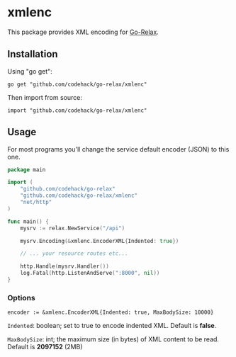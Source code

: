 # xmlenc

This package provides XML encoding for [Go-Relax](https://github.com/codehack/go-relax).

## Installation

Using "go get":

	go get "github.com/codehack/go-relax/xmlenc"

Then import from source:

	import "github.com/codehack/go-relax/xmlenc"

## Usage

For most programs you'll change the service default encoder (JSON) to this one.

```go
package main

import (
	"github.com/codehack/go-relax"
	"github.com/codehack/go-relax/xmlenc"
	"net/http"
)

func main() {
	mysrv := relax.NewService("/api")

	mysrv.Encoding(&xmlenc.EncoderXML{Indented: true})

	// ... your resource routes etc...

	http.Handle(mysrv.Handler())
	log.Fatal(http.ListenAndServe(":8000", nil))
}
```

### Options

	encoder := &xmlenc.EncoderXML{Indented: true, MaxBodySize: 10000}

``Indented``: boolean; set to true to encode indented XML. Default is **false**.

``MaxBodySize``: int; the maximum size (in bytes) of XML content to be read. Default is **2097152** (2MB)
